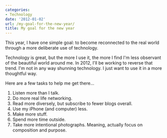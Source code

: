 ```yaml
---
categories:
- Technology
date: '2012-01-02'
url: /my-goal-for-the-new-year/
title: My goal for the new year
---
```


This year, I have one simple goal: to become reconnected to the real world through a more deliberate use of technology.

Technology is great, but the more I use it, the more I find I'm less observant of the beautiful world around me. In 2012, I'll be working to reverse that trend. I'm not in any way shunning technology. I just want to use it in a more thoughtful way.

Here are a few tasks to help me get there...

<ol>
<li>Listen more than I talk.</li>
<li>Do more real life networking.</li>
<li>Read more diversely, but subscribe to fewer blogs overall.</li>
<li>Use my iPhone (and computer) less.</li>
<li>Make more stuff.</li>
<li>Spend more time outside.</li>
<li>Take more intentional photographs. Meaning, actually focus on composition and purpose.</li>
</ol>